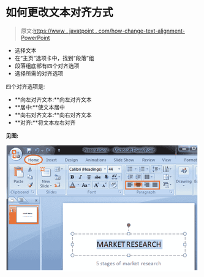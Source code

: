 # 如何更改文本对齐方式

> 原文:[https://www . javatpoint . com/how-change-text-alignment-PowerPoint](https://www.javatpoint.com/how-to-change-text-alignment-powerpoint)

*   选择文本
*   在“主页”选项卡中，找到“段落”组
*   段落组底部有四个对齐选项
*   选择所需的对齐选项

四个对齐选项是:

*   **向左对齐文本:**向左对齐文本
*   **居中:**使文本居中
*   **向右对齐文本:**向右对齐文本
*   **对齐:**将文本左右对齐

**见图:**

![MSpowerpoint How to change text alignment 1](img/0a4f1af01bab489912dcccdca7807495.png)